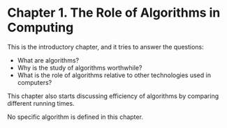 Chapter 1. The Role of Algorithms in Computing
==============================================

This is the introductory chapter, and it tries to answer the questions:
* What are algorithms? 
* Why is the study of algorithms worthwhile? 
* What is the role of algorithms relative to other technologies used in computers?

This chapter also starts discussing efficiency of algorithms by comparing different running times.

No specific algorithm is defined in this chapter.
